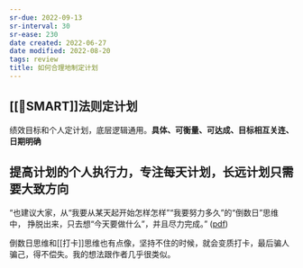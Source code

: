 ```yaml
---
sr-due: 2022-09-13
sr-interval: 30
sr-ease: 230
date created: 2022-06-27
date modified: 2022-08-20
tags: review
title: 如何合理地制定计划
---
```


## [[🔡SMART]]法则定计划

绩效目标和个人定计划，底层逻辑通用。**具体、可衡量、可达成、目标相互关连、日期明确**

## 提高计划的个人执行力，专注每天计划，长远计划只需要大致方向

“也建议大家，从“我要从某天起开始怎样怎样”“我要努力多久”的“倒数日”思维中， 挣脱出来，只去想“今天要做什么”，并且尽力完成。” ([pdf](zotero://open-pdf/library/items/Y7DTQ5YF?page=5&annotation=MPNFLCQU))

倒数日思维和[[打卡]]思维也有点像，坚持不住的时候，就会变质打卡，最后骗人骗己，得不偿失。我的想法跟作者几乎很类似。
